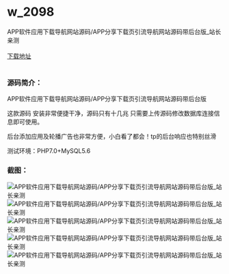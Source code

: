 # w_2098
APP软件应用下载导航网站源码/APP分享下载页引流导航网站源码带后台版_站长亲测
<br/></br>
[下载地址](https://www.uuid2.com/2098.html "下载地址")
<br/></br>
<h3>源码简介：</h3>
<p>APP软件应用下载导航网站源码/APP分享下载页引流导航网站源码带后台版<p>
<p>这款源码 安装非常便捷干净，源码只有十几兆 只需要上传源码修改数据库连接信息即可使用。<p>
<p>后台添加应用及轮播广告也非常方便，小白看了都会！tp的后台响应也特别丝滑<p>
<p>测试环境：PHP7.0+MySQL5.6<p>
<h3>截图：</h3>
<img src="https://www.uuid2.com/wp-content/uploads/img/202204/a9e7df4516.png" alt="APP软件应用下载导航网站源码/APP分享下载页引流导航网站源码带后台版_站长亲测"><img src="https://www.uuid2.com/wp-content/uploads/img/202204/fe0f6ea786.png" alt="APP软件应用下载导航网站源码/APP分享下载页引流导航网站源码带后台版_站长亲测"><img src="https://www.uuid2.com/wp-content/uploads/img/202204/fe0f6ea455.png" alt="APP软件应用下载导航网站源码/APP分享下载页引流导航网站源码带后台版_站长亲测"><img src="https://www.uuid2.com/wp-content/uploads/img/202204/b48c106772.png" alt="APP软件应用下载导航网站源码/APP分享下载页引流导航网站源码带后台版_站长亲测"><img src="https://www.uuid2.com/wp-content/uploads/img/202204/b48c106386.png" alt="APP软件应用下载导航网站源码/APP分享下载页引流导航网站源码带后台版_站长亲测">
